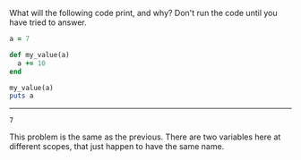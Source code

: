 What will the following code print, and why? Don't run the code until you have tried to answer.
```ruby
a = 7

def my_value(a)
  a += 10
end

my_value(a)
puts a
```

---

`7`

This problem is the same as the previous. There are two variables here at different scopes, that just happen to have the same name.